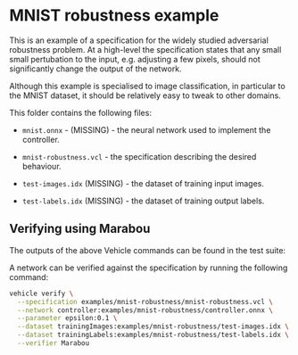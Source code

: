 MNIST robustness example
========================

This is an example of a specification for the widely studied adversarial
robustness problem.
At a high-level the specification states that any small small pertubation to the
input, e.g. adjusting a few pixels, should not significantly change the output
of the network.

Although this example is specialised to image classification, in particular
to the MNIST dataset, it should be relatively easy to tweak to other domains.

This folder contains the following files:

- `mnist.onnx` - (MISSING) - the neural network used to implement the controller.

- `mnist-robustness.vcl` - the specification describing the desired behaviour.

- `test-images.idx` (MISSING) - the dataset of training input images.

- `test-labels.idx` (MISSING) - the dataset of training output labels.

Verifying using Marabou
-----------------------

The outputs of the above Vehicle commands can be found in the test suite:

A network can be verified against the specification by running the following command:
```bash
vehicle verify \
  --specification examples/mnist-robustness/mnist-robustness.vcl \
  --network controller:examples/mnist-robustness/controller.onnx \
  --parameter epsilon:0.1 \
  --dataset trainingImages:examples/mnist-robustness/test-images.idx \
  --dataset trainingLabels:examples/mnist-robustness/test-labels.idx \
  --verifier Marabou
```
